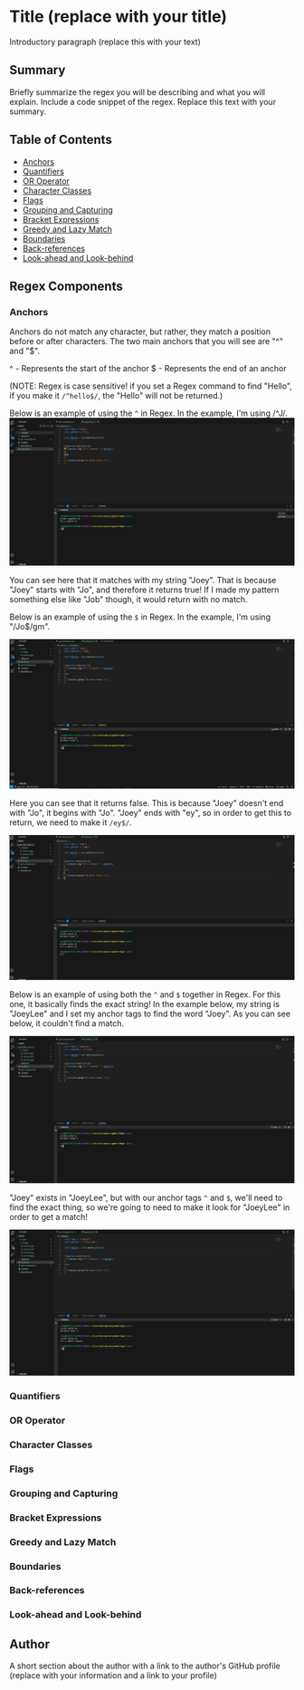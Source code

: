 # Title (replace with your title)

Introductory paragraph (replace this with your text)

## Summary

Briefly summarize the regex you will be describing and what you will explain. Include a code snippet of the regex. Replace this text with your summary.

## Table of Contents

- [Anchors](#anchors)
- [Quantifiers](#quantifiers)
- [OR Operator](#or-operator)
- [Character Classes](#character-classes)
- [Flags](#flags)
- [Grouping and Capturing](#grouping-and-capturing)
- [Bracket Expressions](#bracket-expressions)
- [Greedy and Lazy Match](#greedy-and-lazy-match)
- [Boundaries](#boundaries)
- [Back-references](#back-references)
- [Look-ahead and Look-behind](#look-ahead-and-look-behind)

## Regex Components

### Anchors

Anchors do not match any character, but rather, they match a position before or after characters. The two main anchors that you will see are "^" and "$".

^ - Represents the start of the anchor
$ - Represents the end of an anchor

(NOTE: Regex is case sensitive! if you set a Regex command to find "Hello", if you make it `/^hello$/`, the "Hello" will not be returned.)

Below is an example of using the `^` in Regex. In the example, I'm using /^J/.
<img src="./assets/images/anchor1.JPG">

You can see here that it matches with my string "Joey". That is because "Joey" starts with "Jo", and therefore it returns true! If I made my pattern something else like "Job" though, it would return with no match.

Below is an example of using the `$` in Regex. In the example, I'm using "/Jo$/gm".

<img src="./assets/images/anchor2.JPG">

Here you can see that it returns false. This is because "Joey" doesn't end with "Jo", it begins with "Jo". "Joey" ends with "ey", so in order to get this to return, we need to make it `/ey$/`.

<img src="./assets/images/anchor3.JPG">

Below is an example of using both the `^` and `$` together in Regex. For this one, it basically finds the exact string! In the example below, my string is "JoeyLee" and I set my anchor tags to find the word "Joey". As you can see below, it couldn't find a match.

<img src="./assets/images/anchor4.JPG">

"Joey" exists in "JoeyLee", but with our anchor tags `^` and `$`, we'll need to find the exact thing, so we're going to need to make it look for "JoeyLee" in order to get a match!

<img src="./assets/images/anchor5.JPG">

### Quantifiers

### OR Operator

### Character Classes

### Flags

### Grouping and Capturing

### Bracket Expressions

### Greedy and Lazy Match

### Boundaries

### Back-references

### Look-ahead and Look-behind

## Author

A short section about the author with a link to the author's GitHub profile (replace with your information and a link to your profile)
